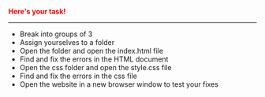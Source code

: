 <b><font color="red">Here's your task!</font></b>
<hr/>
<ul>
  <li>Break into groups of 3</li>
  <li>Assign yourselves to a folder</li>
  <li>Open the folder and open the index.html file</li>
  <li>Find and fix the errors in the HTML document</li>
  <li>Open the css folder and open the style.css file</li>
  <li>Find and fix the errors in the css file</li>
  <li>Open the website in a new browser window to test your fixes</li>
</ul>
  
